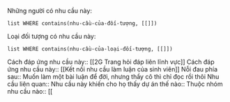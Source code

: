 Những người có nhu cầu này:
```dataview
list WHERE contains(nhu-cầu-của-đối-tượng, [[]])
```

Loại đối tượng có nhu cầu này:
```dataview
list WHERE contains(nhu-cầu-của-loại-đối-tượng, [[]])
```

Cách đáp ứng nhu cầu này:: [[2G Trang hỏi đáp liên lĩnh vực]]
Cách đáp ứng nhu cầu này:: [[Kết nối nhu cầu làm luận của sinh viên]]
Nỗi đau phía sau:: Muốn làm một bài luận để đời, nhưng thầy cô thì chỉ đọc rồi thôi
Nhu cầu liên quan:: 
Nhu cầu này khiến cho họ thấy dự án thế nào:: 
Thuộc nhóm nhu cầu nào:: [[